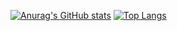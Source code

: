 [![Anurag's GitHub stats](https://github-readme-stats.vercel.app/api?username=Hure-herd&show_icons=true&theme=buefy)](https://github.com/anuraghazra/github-readme-stats)
[![Top Langs](https://github-readme-stats.vercel.app/api/top-langs/?username=Hure-herd&layout=compact&theme=buefy)](https://github.com/anuraghazra/github-readme-stats)
